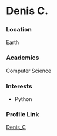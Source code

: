 # Denis C.

### Location

Earth

### Academics

Computer Science

### Interests

- Python

### Profile Link

[Denis_C](https://github.com/DenisCherean)
